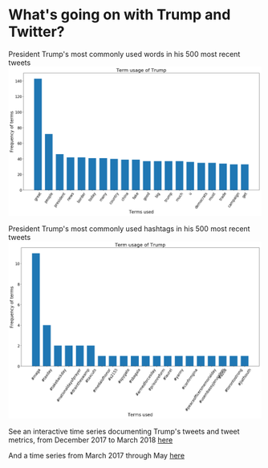 # What's going on with Trump and Twitter?

President Trump's most commonly used words in his 500 most recent tweets
![Trumps most commonly used words in his 500 most recent tweets](/figures/trump_data/trump_terms.png)

President Trump's most commonly used hashtags in his 500 most recent tweets
![Trumps most commonly used hashtags in his 500 most recent tweets](/figures/trump_data/trump_hashtags.png)

See an interactive time series documenting Trump's tweets and tweet metrics, from December 2017 to March 2018 
[here](https://saverymax.github.io/Twitter-Mining/trump_time_series)

And a time series from March 2017 through May
[here](https://saverymax.github.io/Twitter-Mining/trump_series_early2018)


